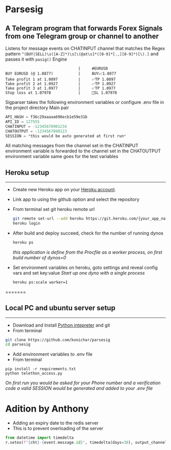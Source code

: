 # Parsesig


## A Telegram program that forwards Forex Signals from one Telegram group or channel to another

Listens for message events on CHATINPUT channel that matches the Regex pattern 
`^(BUY|SELL)\s([A-Z]*)\s[\(@at\s]*([0-9]*[.,][0-9]*)[\).]` 
and passes it with `pasig()` Engine

```comment
                                |     #EURUSD
BUY EURUSD (@ 1.0877)           |     BUY📈1.0877
Take profit 1 at 1.0897         |     ✅TP 1.0897
Take profit 2 at 1.0927         |     ✅TP 1.0927
Take profit 3 at 1.0977         |     ✅TP 1.0977
Stop loss at 1.07978            |     🛑SL 1.07978
```

Sigparser takes the following environment variables or configure .env file in the project directory
Main pair

  ```python
  API_HASH = f36c29aaaaa698ecb1e59e31b
  API_ID = 127555
  CHATINPUT = -12345678901234
  CHATOUTPUT = -1234567890123
  SESSION = *this would be auto generated at first run*
  ```

All matching messages from the channel set in the CHATINPUT environment variable 
is forwarded to the channel set in the CHATOUTPUT environment variable same goes for the test variables


## Heroku setup

---

* Create new Heroku app on your [Heroku account](https://heroku.com).
* Link app to using the github option and select the repository
* From terminal set git heroku remote url
   
  ```bash
  git remote set-url --add heroku https://git.heroku.com/{your_app_name}.git
  heroku login
  ```

* After build and deploy succeed, check for the number of running dynos

  ```bash
  heroku ps
  ```

  *this application is define from the Procfile as a worker process, on first build number of dynos=0*
* Set environment variables on heroku, goto settings and reveal config vars and set key:value
  *Start up one dyno with a single process*

  ```bash
  heroku ps:scale worker=1
  ```


=======
## Local PC and ubuntu server setup 

---

* Download and Install [Python intepreter](https://www.python.org/) and git
* From terminal 
```bash
git clone https://github.com/konichar/parsesig
cd parsesig
```
* Add environment variables to .env file
* From terminal 
``` 
pip install -r requirements.txt
python telethon_access.py
```
 *On first run you would be asked for your Phone number and a verification code*
 *a valid SESSION would be generated and added to your .env file*

# Adition by Anthony 
* Adding an expiry date to the redis server
* This is to prevent overloading of the server
```python
from datetime import timedelta
r.setex(f"{cht}-{event.message.id}", timedelta(days=30), output_channel.id)
```